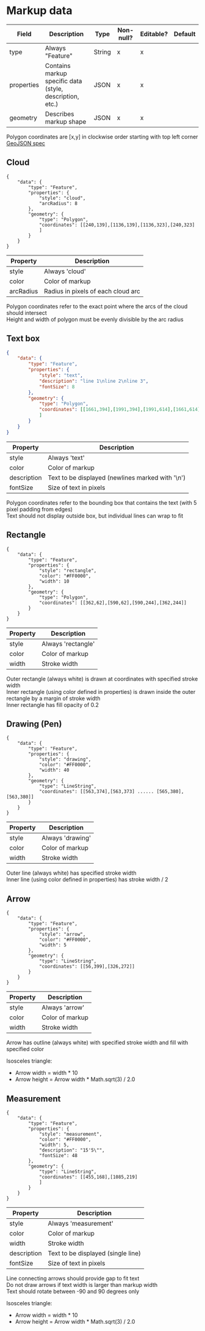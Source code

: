 # Markup data

Field | Description | Type | Non-null? | Editable? | Default
--------- | --------- | --------- | --------- | --------- | ---------
type | Always "Feature" | String | x | x |
properties | Contains markup specific data (style, description, etc.) | JSON | x | x |
geometry | Describes markup shape | JSON | x | x |

<aside class="notice">
    Polygon coordinates are [x,y] in clockwise order starting with top left corner
</aside>

<aside class="notice">
    <a href="http://geojson.org/geojson-spec.html">GeoJSON spec</a>
</aside>

## Cloud
```
{
    "data": {
        "type": "Feature",
        "properties": {
            "style": "cloud",
            "arcRadius": 8
        },
        "geometry": {
            "type": "Polygon",
            "coordinates": [[240,139],[1136,139],[1136,323],[240,323]
            ]
        }
    }
}
```

Property | Description
--------- | -----------
style | Always 'cloud'
color | Color of markup
arcRadius | Radius in pixels of each cloud arc

<aside class="notice">
    Polygon coordinates refer to the exact point where the arcs of the cloud should intersect
</aside>
<aside class="notice">
    Height and width of polygon must be evenly divisible by the arc radius
</aside>

## Text box

``` json
{
    "data": {
        "type": "Feature",
        "properties": {
            "style": "text",
            "description": "line 1\nline 2\nline 3",
            "fontSize": 8
        },
        "geometry": {
            "type": "Polygon",
            "coordinates": [[1661,394],[1991,394],[1991,614],[1661,614]
            ]
        }
    }
}
```

Property | Description
--------- | -----------
style | Always 'text'
color | Color of markup
description | Text to be displayed (newlines marked with '\n')
fontSize | Size of text in pixels

<aside class="notice">
    Polygon coordinates refer to the bounding box that contains the text (with 5 pixel padding from edges)
</aside>
<aside class="notice">
    Text should not display outside box, but individual lines can wrap to fit
</aside>

## Rectangle

```
{
    "data": {
        "type": "Feature",
        "properties": {
            "style": "rectangle",
            "color": "#FF0000",
            "width": 10
        },
        "geometry": {
            "type": "Polygon",
            "coordinates": [[362,62],[590,62],[590,244],[362,244]]
        }
    }
}
```

Property | Description
--------- | -----------
style | Always 'rectangle'
color | Color of markup
width | Stroke width


<aside class="notice">
    Outer rectangle (always white) is drawn at coordinates with specified stroke width
</aside>
<aside class="notice">
    Inner rectangle (using color defined in properties) is drawn inside the outer rectangle by a margin of stroke width
</aside>
<aside class="notice">
    Inner rectangle has fill opacity of 0.2
</aside>

## Drawing (Pen)

```
{
    "data": {
        "type": "Feature",
        "properties": {
            "style": "drawing",
            "color": "#FF0000",
            "width": 40
        },
        "geometry": {
            "type": "LineString",
            "coordinates": [[563,374],[563,373] ...... [565,380],[563,380]]
        }
    }
}
```

Property | Description
--------- | -----------
style | Always 'drawing'
color | Color of markup
width | Stroke width

<aside class="notice">
    Outer line (always white) has specified stroke width
</aside>
<aside class="notice">
    Inner line (using color defined in properties) has stroke width / 2
</aside>

## Arrow

```
{
    "data": {
        "type": "Feature",
        "properties": {
            "style": "arrow",
            "color": "#FF0000",
            "width": 5
        },
        "geometry": {
            "type": "LineString",
            "coordinates": [[56,399],[326,272]]
        }
    }
}
```

Property | Description
--------- | -----------
style | Always 'arrow'
color | Color of markup
width | Stroke width

<aside class="notice">
    Arrow has outline (always white) with specified stroke width and fill with specified color
</aside>

Isosceles triangle:

* Arrow width = width * 10
* Arrow height =  Arrow width * Math.sqrt(3) / 2.0

## Measurement

```
{
    "data": {
        "type": "Feature",
        "properties": {
            "style": "measurement",
            "color": "#FF0000",
            "width": 5,
            "description": "15'5\"",
            "fontSize": 48
        },
        "geometry": {
            "type": "LineString",
            "coordinates": [[455,168],[1085,219]
            ]
        }
    }
}
```

Property | Description
--------- | -----------
style | Always 'measurement'
color | Color of markup
width | Stroke width
description | Text to be displayed (single line)
fontSize | Size of text in pixels

<aside class="notice">
    Line connecting arrows should provide gap to fit text
</aside>
<aside class="notice">
    Do not draw arrows if text width is larger than markup width
</aside>
<aside class="notice">
    Text should rotate between -90 and 90 degrees only
</aside>


Isosceles triangle:

* Arrow width = width * 10
* Arrow height =  Arrow width * Math.sqrt(3) / 2.0